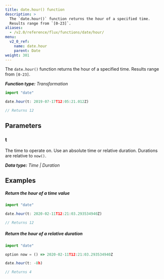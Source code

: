 ```yaml
---
title: date.hour() function
description: >
  The `date.hour()` function returns the hour of a specified time.
  Results range from `[0-23]`.
aliases:
  - /v2.0/reference/flux/functions/date/hour/
menu:
  v2_0_ref:
    name: date.hour
    parent: Date
weight: 301
---
```


The `date.hour()` function returns the hour of a specified time.
Results range from `[0-23]`.

_**Function type:** Transformation_  

```js
import "date"

date.hour(t: 2019-07-17T12:05:21.012Z)

// Returns 12
```

## Parameters

### t
The time to operate on.
Use an absolute time or relative duration.
Durations are relative to `now()`.

_**Data type:** Time | Duration_

## Examples

##### Return the hour of a time value
```js
import "date"

date.hour(t: 2020-02-11T12:21:03.293534940Z)

// Returns 12
```

##### Return the hour of a relative duration
```js
import "date"

option now = () => 2020-02-11T12:21:03.293534940Z

date.hour(t: -8h)

// Returns 4
```
